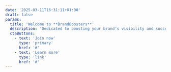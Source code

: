 ```yaml
---
date: '2025-03-11T16:31:11+01:00'
draft: false
params:
  title: 'Welcome to **BrandBoosters**'
  description: 'Dedicated to boosting your brand’s visibility and success that uses the latest strategies & techniques to help you reach your target audience and achieve your goals.'
  ctaButtons:
    - text: 'Join now'
      type: 'primary'
      href: '#'
    - text: 'Learn more'
      type: 'link'
      href: '#'
---
```


